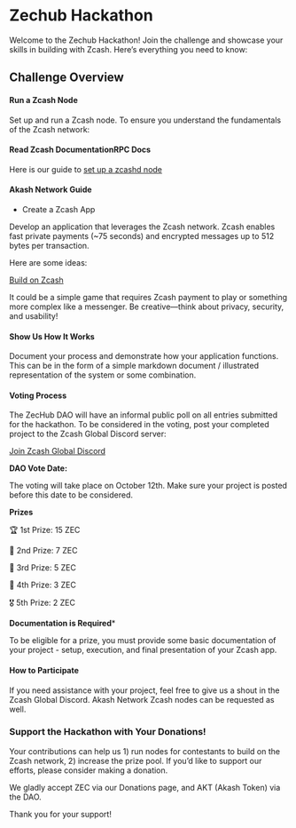 # Zechub Hackathon

Welcome to the Zechub Hackathon! Join the challenge and showcase your skills in building with Zcash. Here’s everything you need to know:

## Challenge Overview

#### Run a Zcash Node
Set up and run a Zcash node. To ensure you understand the fundamentals of the Zcash network:

#### Read Zcash DocumentationRPC Docs

Here is our guide to [set up a zcashd node](https://zcash.readthedocs.io/en/latest/rtd_pages/zcashd.html)

#### Akash Network Guide

- Create a Zcash App

Develop an application that leverages the Zcash network. Zcash enables fast private payments (~75 seconds) and encrypted messages up to 512 bytes per transaction.

Here are some ideas:

[Build on Zcash](https://zechub.wiki/guides/akash-network#content)

It could be a simple game that requires Zcash payment to play or something more complex like a messenger. Be creative—think about privacy, security, and usability!

#### Show Us How It Works

Document your process and demonstrate how your application functions. This can be in the form of a simple markdown document / illustrated representation of the system or some combination.

#### Voting Process

The ZecHub DAO will have an informal public poll on all entries submitted for the hackathon. To be considered in the voting, post your completed project to the Zcash Global Discord server:

[Join Zcash Global Discord](https://discord.gg/zcash)

**DAO Vote Date:**

The voting will take place on October 12th. Make sure your project is posted before this date to be considered.

**Prizes**

🏆 1st Prize: 15 ZEC

🥈 2nd Prize: 7 ZEC

🥉 3rd Prize: 5 ZEC

🏅 4th Prize: 3 ZEC

🎖 5th Prize: 2 ZEC

**Documentation is Required***

To be eligible for a prize, you must provide some basic documentation of your project - setup, execution, and final presentation of your Zcash app.

#### How to Participate

If you need assistance with your project, feel free to give us a shout in the Zcash Global Discord. Akash Network Zcash nodes can be requested as well.

### Support the Hackathon with Your Donations!

Your contributions can help us 1) run nodes for contestants to build on the Zcash network, 2) increase the prize pool. If you’d like to support our efforts, please consider making a donation.

We gladly accept ZEC via our Donations page, and AKT (Akash Token) via the DAO.

Thank you for your support!
